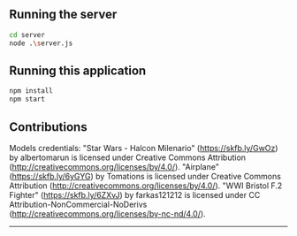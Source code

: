 ## Running the server

````sh
cd server
node .\server.js
````

## Running this application

````sh
npm install
npm start
````

## Contributions

Models credentials:
"Star Wars - Halcon Milenario" (https://skfb.ly/GwOz) by albertomarun is licensed under Creative Commons Attribution (http://creativecommons.org/licenses/by/4.0/).
"Airplane" (https://skfb.ly/6yGYG) by Tomations is licensed under Creative Commons Attribution (http://creativecommons.org/licenses/by/4.0/).
"WWI Bristol F.2 Fighter" (https://skfb.ly/6ZXvJ) by farkas121212 is licensed under CC Attribution-NonCommercial-NoDerivs (http://creativecommons.org/licenses/by-nc-nd/4.0/).

---